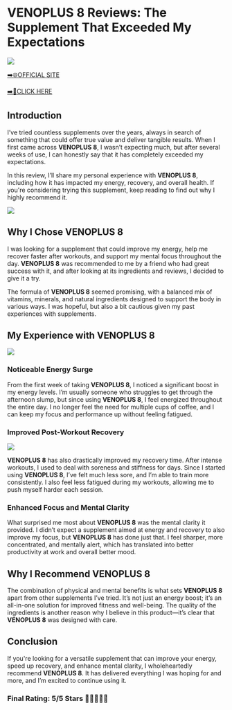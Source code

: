 # **VENOPLUS 8 Reviews**: The Supplement That Exceeded My Expectations

[![](https://static.vecteezy.com/system/resources/thumbnails/019/896/014/small/buy-now-gradient-button-with-cart-symbol-buy-now-illustration-png.png)](https://edetoop.top/lander/sugarpreland-1/venoplus.html) 

[➡️🌐OFFICIAL SITE](https://edetoop.top/lander/sugarpreland-1/venoplus.html) 

[➡️🔗CLICK HERE](https://edetoop.top/lander/sugarpreland-1/venoplus.html) 


## Introduction

I’ve tried countless supplements over the years, always in search of something that could offer true value and deliver tangible results. When I first came across **VENOPLUS 8**, I wasn’t expecting much, but after several weeks of use, I can honestly say that it has completely exceeded my expectations.

In this review, I’ll share my personal experience with **VENOPLUS 8**, including how it has impacted my energy, recovery, and overall health. If you're considering trying this supplement, keep reading to find out why I highly recommend it.

[![](https://wallpapers.com/images/hd/red-order-now-button-udg4jcj4arvn8b0n-2.png)](https://edetoop.top/lander/sugarpreland-1/venoplus.html)  

## Why I Chose **VENOPLUS 8**

I was looking for a supplement that could improve my energy, help me recover faster after workouts, and support my mental focus throughout the day. **VENOPLUS 8** was recommended to me by a friend who had great success with it, and after looking at its ingredients and reviews, I decided to give it a try.

The formula of **VENOPLUS 8** seemed promising, with a balanced mix of vitamins, minerals, and natural ingredients designed to support the body in various ways. I was hopeful, but also a bit cautious given my past experiences with supplements.

## My Experience with **VENOPLUS 8**

[![](https://static.vecteezy.com/system/resources/thumbnails/019/896/014/small/buy-now-gradient-button-with-cart-symbol-buy-now-illustration-png.png)](https://edetoop.top/lander/sugarpreland-1/venoplus.html)

### Noticeable Energy Surge

From the first week of taking **VENOPLUS 8**, I noticed a significant boost in my energy levels. I’m usually someone who struggles to get through the afternoon slump, but since using **VENOPLUS 8**, I feel energized throughout the entire day. I no longer feel the need for multiple cups of coffee, and I can keep my focus and performance up without feeling fatigued.

### Improved Post-Workout Recovery

[![](https://wallpapers.com/images/hd/red-order-now-button-udg4jcj4arvn8b0n-2.png)](https://edetoop.top/lander/sugarpreland-1/venoplus.html)  

**VENOPLUS 8** has also drastically improved my recovery time. After intense workouts, I used to deal with soreness and stiffness for days. Since I started using **VENOPLUS 8**, I’ve felt much less sore, and I’m able to train more consistently. I also feel less fatigued during my workouts, allowing me to push myself harder each session.

### Enhanced Focus and Mental Clarity

What surprised me most about **VENOPLUS 8** was the mental clarity it provided. I didn’t expect a supplement aimed at energy and recovery to also improve my focus, but **VENOPLUS 8** has done just that. I feel sharper, more concentrated, and mentally alert, which has translated into better productivity at work and overall better mood.

## Why I Recommend **VENOPLUS 8**

The combination of physical and mental benefits is what sets **VENOPLUS 8** apart from other supplements I’ve tried. It’s not just an energy boost; it’s an all-in-one solution for improved fitness and well-being. The quality of the ingredients is another reason why I believe in this product—it’s clear that **VENOPLUS 8** was designed with care.

## Conclusion

If you're looking for a versatile supplement that can improve your energy, speed up recovery, and enhance mental clarity, I wholeheartedly recommend **VENOPLUS 8**. It has delivered everything I was hoping for and more, and I’m excited to continue using it.

### Final Rating: 5/5 Stars 🌟🌟🌟🌟🌟
